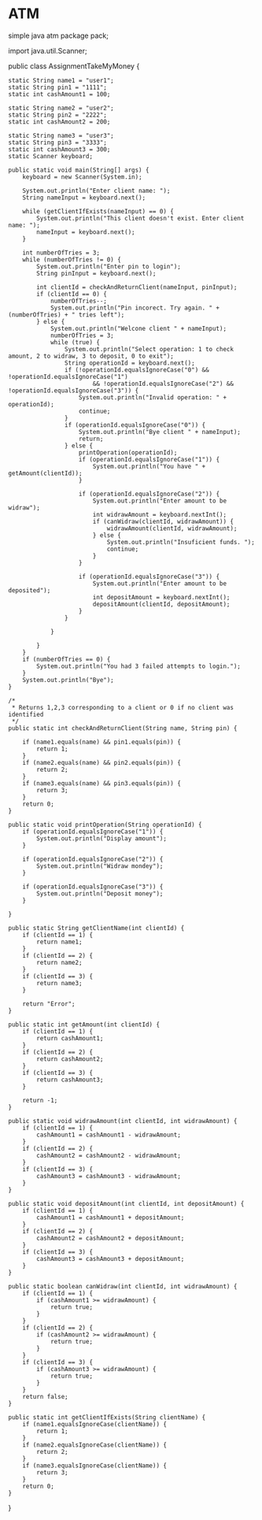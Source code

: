 # ATM
simple java atm
package pack;

import java.util.Scanner;

public class AssignmentTakeMyMoney {

	static String name1 = "user1";
	static String pin1 = "1111";
	static int cashAmount1 = 100;

	static String name2 = "user2";
	static String pin2 = "2222";
	static int cashAmount2 = 200;

	static String name3 = "user3";
	static String pin3 = "3333";
	static int cashAmount3 = 300;
	static Scanner keyboard;

	public static void main(String[] args) {
		keyboard = new Scanner(System.in);

		System.out.println("Enter client name: ");
		String nameInput = keyboard.next();

		while (getClientIfExists(nameInput) == 0) {
			System.out.println("This client doesn't exist. Enter client name: ");
			nameInput = keyboard.next();
		}

		int numberOfTries = 3;
		while (numberOfTries != 0) {
			System.out.println("Enter pin to login");
			String pinInput = keyboard.next();

			int clientId = checkAndReturnClient(nameInput, pinInput);
			if (clientId == 0) {
				numberOfTries--;
				System.out.println("Pin incorect. Try again. " + (numberOfTries) + " tries left");
			} else {
				System.out.println("Welcone client " + nameInput);
				numberOfTries = 3;
				while (true) {
					System.out.println("Select operation: 1 to check amount, 2 to widraw, 3 to deposit, 0 to exit");
					String operationId = keyboard.next();
					if (!operationId.equalsIgnoreCase("0") && !operationId.equalsIgnoreCase("1")
							&& !operationId.equalsIgnoreCase("2") && !operationId.equalsIgnoreCase("3")) {
						System.out.println("Invalid operation: " + operationId);
						continue;
					}
					if (operationId.equalsIgnoreCase("0")) {
						System.out.println("Bye client " + nameInput);
						return;
					} else {
						printOperation(operationId);
						if (operationId.equalsIgnoreCase("1")) {
							System.out.println("You have " + getAmount(clientId));
						}

						if (operationId.equalsIgnoreCase("2")) {
							System.out.println("Enter amount to be widraw");
							int widrawAmount = keyboard.nextInt();
							if (canWidraw(clientId, widrawAmount)) {
								widrawAmount(clientId, widrawAmount);
							} else {
								System.out.println("Insuficient funds. ");
								continue;
							}
						}

						if (operationId.equalsIgnoreCase("3")) {
							System.out.println("Enter amount to be deposited");
							int depositAmount = keyboard.nextInt();
							depositAmount(clientId, depositAmount);
						}
					}

				}

			}
		}
		if (numberOfTries == 0) {
			System.out.println("You had 3 failed attempts to login.");
		}
		System.out.println("Bye");
	}

	/*
	 * Returns 1,2,3 corresponding to a client or 0 if no client was identified
	 */
	public static int checkAndReturnClient(String name, String pin) {

		if (name1.equals(name) && pin1.equals(pin)) {
			return 1;
		}
		if (name2.equals(name) && pin2.equals(pin)) {
			return 2;
		}
		if (name3.equals(name) && pin3.equals(pin)) {
			return 3;
		}
		return 0;
	}

	public static void printOperation(String operationId) {
		if (operationId.equalsIgnoreCase("1")) {
			System.out.println("Display amount");
		}

		if (operationId.equalsIgnoreCase("2")) {
			System.out.println("Widraw mondey");
		}

		if (operationId.equalsIgnoreCase("3")) {
			System.out.println("Deposit money");
		}

	}

	public static String getClientName(int clientId) {
		if (clientId == 1) {
			return name1;
		}
		if (clientId == 2) {
			return name2;
		}
		if (clientId == 3) {
			return name3;
		}

		return "Error";
	}

	public static int getAmount(int clientId) {
		if (clientId == 1) {
			return cashAmount1;
		}
		if (clientId == 2) {
			return cashAmount2;
		}
		if (clientId == 3) {
			return cashAmount3;
		}

		return -1;
	}

	public static void widrawAmount(int clientId, int widrawAmount) {
		if (clientId == 1) {
			cashAmount1 = cashAmount1 - widrawAmount;
		}
		if (clientId == 2) {
			cashAmount2 = cashAmount2 - widrawAmount;
		}
		if (clientId == 3) {
			cashAmount3 = cashAmount3 - widrawAmount;
		}
	}

	public static void depositAmount(int clientId, int depositAmount) {
		if (clientId == 1) {
			cashAmount1 = cashAmount1 + depositAmount;
		}
		if (clientId == 2) {
			cashAmount2 = cashAmount2 + depositAmount;
		}
		if (clientId == 3) {
			cashAmount3 = cashAmount3 + depositAmount;
		}
	}

	public static boolean canWidraw(int clientId, int widrawAmount) {
		if (clientId == 1) {
			if (cashAmount1 >= widrawAmount) {
				return true;
			}
		}
		if (clientId == 2) {
			if (cashAmount2 >= widrawAmount) {
				return true;
			}
		}
		if (clientId == 3) {
			if (cashAmount3 >= widrawAmount) {
				return true;
			}
		}
		return false;
	}

	public static int getClientIfExists(String clientName) {
		if (name1.equalsIgnoreCase(clientName)) {
			return 1;
		}
		if (name2.equalsIgnoreCase(clientName)) {
			return 2;
		}
		if (name3.equalsIgnoreCase(clientName)) {
			return 3;
		}
		return 0;
	}

}
